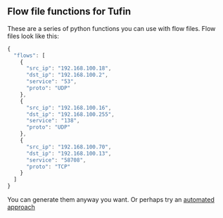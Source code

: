 ## Flow file functions for Tufin

These are a series of python functions you can use with flow files.  Flow files look like this:

```javascript
{
  "flows": [
    {
      "src_ip": "192.168.100.18",
      "dst_ip": "192.168.100.2",
      "service": "53",
      "proto": "UDP"
    },
    {
      "src_ip": "192.168.100.16",
      "dst_ip": "192.168.100.255",
      "service": "138",
      "proto": "UDP"
    },
    {
      "src_ip": "192.168.100.70",
      "dst_ip": "192.168.100.13",
      "service": "58708",
      "proto": "TCP"
    }
  ]
}
```

You can generate them anyway you want.  Or perhaps try an [automated approach](https://github.com/packetinspector/Tufin/tree/master/suricata)